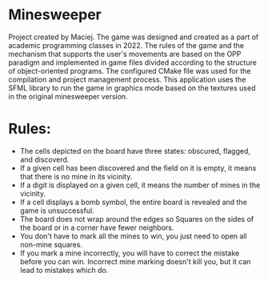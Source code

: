 # Minesweeper

Project created by Maciej. The game was designed and created as a part of academic programming classes in 2022. The rules of the game and the mechanism that supports the user's movements are based on the OPP paradigm and implemented in game files divided according to the structure of object-oriented programs. The configured CMake file was used for the compilation and project management process. This application uses the SFML library to run the game in graphics mode based on the textures used in the original minesweeper version.

# Rules:

- The cells depicted on the board have three states: obscured, flagged, and discoverd.
- If a given cell has been discovered and the field on it is empty, it means that there is no mine in its vicinity.
- If a digit is displayed on a given cell, it means the number of mines in the vicinity.
- If a cell displays a bomb symbol, the entire board is revealed and the game is unsuccessful.
- The board does not wrap around the edges so Squares on the sides of the board or in a corner have fewer neighbors.
- You don't have to mark all the mines to win, you just need to open all non-mine squares.
- If you mark a mine incorrectly, you will have to correct the mistake before you can win. Incorrect mine marking doesn't kill you, but it can lead to mistakes which do.
